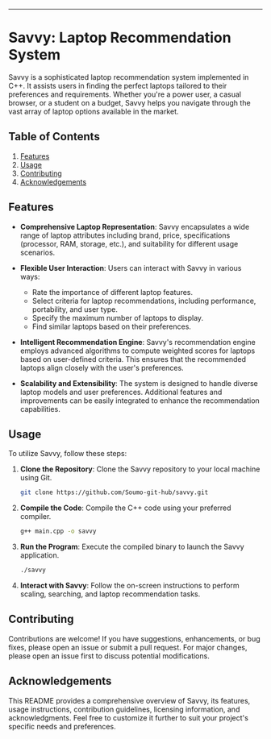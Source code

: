 
---

# Savvy: Laptop Recommendation System

Savvy is a sophisticated laptop recommendation system implemented in C++. It assists users in finding the perfect laptops tailored to their preferences and requirements. Whether you're a power user, a casual browser, or a student on a budget, Savvy helps you navigate through the vast array of laptop options available in the market.

## Table of Contents

1. [Features](#features)
2. [Usage](#usage)
3. [Contributing](#contributing)
4. [Acknowledgements](#acknowledgements)

## Features

- **Comprehensive Laptop Representation**: Savvy encapsulates a wide range of laptop attributes including brand, price, specifications (processor, RAM, storage, etc.), and suitability for different usage scenarios.
  
- **Flexible User Interaction**: Users can interact with Savvy in various ways:
  - Rate the importance of different laptop features.
  - Select criteria for laptop recommendations, including performance, portability, and user type.
  - Specify the maximum number of laptops to display.
  - Find similar laptops based on their preferences.

- **Intelligent Recommendation Engine**: Savvy's recommendation engine employs advanced algorithms to compute weighted scores for laptops based on user-defined criteria. This ensures that the recommended laptops align closely with the user's preferences.

- **Scalability and Extensibility**: The system is designed to handle diverse laptop models and user preferences. Additional features and improvements can be easily integrated to enhance the recommendation capabilities.

## Usage

To utilize Savvy, follow these steps:

1. **Clone the Repository**: Clone the Savvy repository to your local machine using Git.

   ```bash
   git clone https://github.com/Soumo-git-hub/savvy.git
   ```

2. **Compile the Code**: Compile the C++ code using your preferred compiler.

   ```bash
   g++ main.cpp -o savvy
   ```

3. **Run the Program**: Execute the compiled binary to launch the Savvy application.

   ```bash
   ./savvy
   ```

4. **Interact with Savvy**: Follow the on-screen instructions to perform scaling, searching, and laptop recommendation tasks.

## Contributing

Contributions are welcome! If you have suggestions, enhancements, or bug fixes, please open an issue or submit a pull request. For major changes, please open an issue first to discuss potential modifications.


## Acknowledgements


This README provides a comprehensive overview of Savvy, its features, usage instructions, contribution guidelines, licensing information, and acknowledgments. Feel free to customize it further to suit your project's specific needs and preferences.